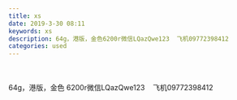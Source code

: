 ```yaml
---
title: xs
date: 2019-3-30 08:11
keywords: xs
description: 64g，港版，金色6200r微信LQazQwe123  飞机09772398412
categories: used
---
```

<td class="t_f" id="postmessage_3343833">

<br/>
<br/>
64g，港版，金色 6200r微信LQazQwe123    飞机09772398412</td>
